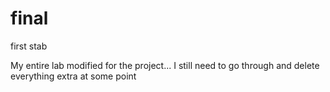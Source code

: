 # final
first stab

My entire lab modified for the project... I still need to go through and delete everything extra at some point
